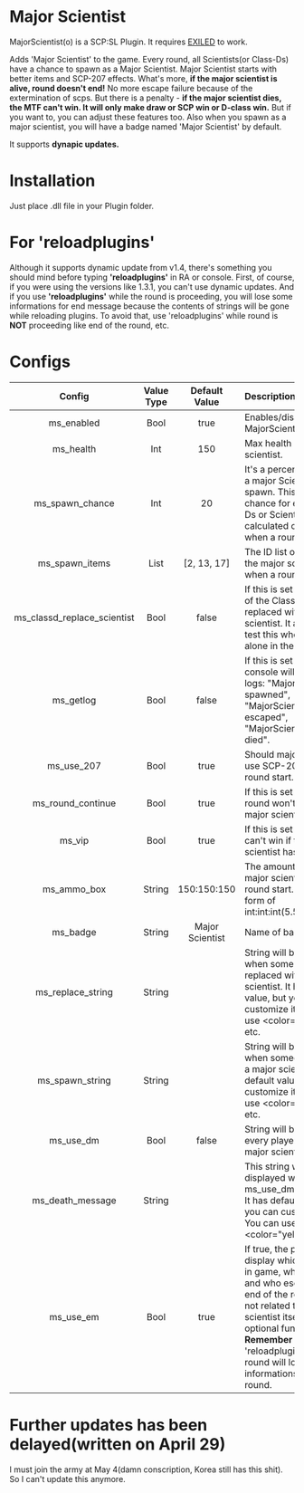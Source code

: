 # Major Scientist

MajorScientist(o) is a SCP:SL Plugin. It requires [EXILED] to work.

Adds 'Major Scientist' to the game. Every round, all Scientists(or Class-Ds) have a chance to spawn as a Major Scientist. Major Scientist starts with better items and SCP-207 effects. What's more, <b>if the major scientist is alive, round doesn't end!</b> No more escape failure because of the extermination of scps. But there is a penalty - <b>if the major scientist dies, the MTF can't win. It will only make draw or SCP win or D-class win.</b> But if you want to, you can adjust these features too.
Also when you spawn as a major scientist, you will have a badge named 'Major Scientist' by default.

It supports <b>dynapic updates.</b>

# Installation

Just place .dll file in your Plugin folder.

# For 'reloadplugins'

Although it supports dynamic update from v1.4, there's something you should mind before typing <b>'reloadplugins'</b> in RA or console. First, of course, if you were using the versions like 1.3.1, you can't use dynamic updates. And if you use <b>'reloadplugins'</b> while the round is proceeding, you will lose some informations for end message because the contents of strings will be gone while reloading plugins. To avoid that, use 'reloadplugins' while round is <b>NOT</b> proceeding like end of the round, etc.

# Configs

| Config        | Value Type | Default Value | Description |
| :-------------: | :---------: | :------: | :--------- |
| ms_enabled | Bool | true | Enables/disables the MajorScientist(o). |
| ms_health | Int | 150 | Max health of major scientist. |
| ms_spawn_chance | Int | 20 | It's a percent chance for a major Scientist to spawn. This is not a chance for each Class-Ds or Scientists. It is calculated only once when a round starts. |
| ms_spawn_items | List | [2, 13, 17] | The ID list of items which the major scientist has when a round starts. | 
| ms_classd_replace_scientist | Bool | false | If this is set to true, one of the Class-Ds can be replaced with major scientist. It allows you to test this when you're alone in the server! |
| ms_getlog | Bool | false | If this is set to true, your console will send some logs: "MajorScientist has spawned", "MajorScientist has escaped", "MajorScientist has died". |
| ms_use_207 | Bool | true | Should major scientist use SCP-207 effect on round start. |
| ms_round_continue | Bool | true | If this is set to true, the round won't end if the major scientist is alive. |
| ms_vip | Bool | true | If this is set to true, MTF can't win if the major scientist has died. |
| ms_ammo_box | String | 150:150:150 | The amount of ammo the major scientist has on round start. It should be a form of int:int:int(5.56:7.62:9mm)|
| ms_badge | String | Major Scientist | Name of badge. |
| ms_replace_string | String |  | String will be displayed when some class-D is replaced with major scientist. It has default value, but you can customize it too. You can use <color="yellow"></color>, etc. |
| ms_spawn_string | String |  | String will be displayed when someone spawn as a major scientist. It has default value, but you can customize it too. You can use <color="yellow"></color>, etc. |
| ms_use_dm | Bool | false | String will be displayed to every player when a major scientist dies. |
| ms_death_message | String |  | This string will be displayed when ms_use_dm is set to true. It has default value, but you can customize it too. You can use <color="yellow"></color>, etc. |
| ms_use_em | Bool | true | If true, the plugin will display which SCPs were in game, who killed SCP, and who escaped at the end of the round. This is not related to major scientist itself, it is optional function. <b>Remember</b> - using 'reloadplugins' during the round will lose some informations in that round. |


# Further updates has been delayed(written on April 29)

I must join the army at May 4(damn conscription, Korea still has this shit). So I can't update this anymore.

















[EXILED]: https://github.com/galaxy119/EXILED
